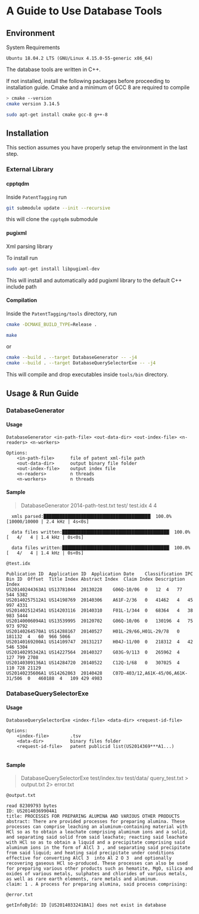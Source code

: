 # A Guide to Use Database Tools

## Environment

System Requirements

```
Ubuntu 18.04.2 LTS (GNU/Linux 4.15.0-55-generic x86_64)
```

The database tools are written in C++. 

If not installed, install the following packages before proceeding to installation guide. Cmake and a minimum of GCC 8 are required to compile

```sh
> cmake --version
cmake version 3.14.5
```

```sh
sudo apt-get install cmake gcc-8 g++-8
```

## Installation
This section assumes you have properly setup the environment in the last step.

### External Library
#### cpptqdm
Inside `PatentTagging` run
```sh
git submodule update --init --recursive
```
this will clone the `cpptqdm` submodule

#### pugixml
Xml parsing library

To install run 
```sh
sudo apt-get install libpugixml-dev
```
This will install and automatically add pugixml library to the default C++ include path

#### Compilation
Inside the `PatentTagging/tools` directory, run 
```sh
cmake -DCMAKE_BUILD_TYPE=Release .
```
```sh
make
```
or
```sh
cmake --build . --target DatabaseGenerator -- -j4
cmake --build . --target DatabaseQuerySelectorExe -- -j4
```
This will compile and drop executables inside `tools/bin` directory.

## Usage & Run Guide

### DatabaseGenerator

#### Usage

```
DatabaseGenerator <in-path-file> <out-data-dir> <out-index-file> <n-readers> <n-workers>

Options:
    <in-path-file>      file of patent xml-file path
    <out-data-dir>      output binary file folder
    <out-index-file>    output index file
    <n-readers>         n threads
    <n-workers>         n threads
```

#### Sample

> DatabaseGenerator 2014-path-test.txt test/ test.idx 4 4

```
  xmls parsed:████████████████████████████████████████▏ 100.0% [10000/10000 | 2.4 kHz | 4s<0s]

  data files written:████████████████████████████████████████▏ 100.0% [   4/   4 | 1.4 kHz | 0s<0s]

  data files written:████████████████████████████████████████▏ 100.0% [   4/   4 | 1.4 kHz | 0s<0s]

```

```
@test.idx

Publication ID	Application ID	Application Date	Classification IPC	Bin ID	Offset	Title Index	Abstract Index	Claim Index	Description Index
US20140244363A1	US13781044	20130228	G06Q-10/06	0	12	4	77	544	5382
US20140257512A1	US14198769	20140306	A61F-2/36	0	41462	4	45	997	4331
US20140251245A1	US14203116	20140310	F01L-1/344	0	68364	4	38	983	5444
US20140006094A1	US13539995	20120702	G06Q-10/06	0	130196	4	75	973	9792
US20140264570A1	US14288167	20140527	H01L-29/66,H01L-29/78	0	181132	4	60	966	5066
US20140169200A1	US14109747	20131217	H04J-11/00	0	218312	4	42	546	5304
US20140295342A1	US14227564	20140327	G03G-9/113	0	265962	4	127	799	2708
US20140309136A1	US14284720	20140522	C12Q-1/68	0	307025	4	110	728	21129
US20140235606A1	US14262863	20140428	C07D-403/12,A61K-45/06,A61K-31/506	0	460188	4	109	429	4983
```

### DatabaseQuerySelectorExe

#### Usage

```
DatabaseQuerySelectorExe <index-file> <data-dir> <request-id-file>

Options:
    <index-file>        .tsv
    <data-dir>          binary files folder
    <request-id-file>   patent publicid list(US2014369***A1...)


```

#### Sample

> DatabaseQuerySelectorExe test/index.tsv test/data/ query_test.txt > output.txt 2> error.txt  

```
@output.txt

read 82309793 bytes
ID: US20140369904A1
title: PROCESSES FOR PREPARING ALUMINA AND VARIOUS OTHER PRODUCTS
abstract: There are provided processes for preparing alumina. These processes can comprise leaching an aluminum-containing material with HCl so as to obtain a leachate comprising aluminum ions and a solid, and separating said solid from said leachate; reacting said leachate with HCl so as to obtain a liquid and a precipitate comprising said aluminum ions in the form of AlCl 3 , and separating said precipitate from said liquid; and heating said precipitate under conditions effective for converting AlCl 3  into Al 2 O 3  and optionally recovering gaseous HCl so-produced. These processes can also be used for preparing various other products such as hematite, MgO, silica and oxides of various metals, sulphates and chlorides of various metals, as well as rare earth elements, rare metals and aluminum. 
claim: 1 . A process for preparing alumina, said process comprising:

```

```
@error.txt

getInfoById: ID [US20140332418A1] does not exist in database
```